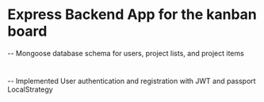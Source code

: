 # Express Backend App for the kanban board

-- Mongoose database schema for users, project lists, and project items

#
-- Implemented User authentication and registration with JWT and passport LocalStrategy

